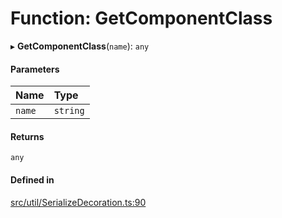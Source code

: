 # Function: GetComponentClass

▸ **GetComponentClass**(`name`): `any`

#### Parameters

| Name | Type |
| :------ | :------ |
| `name` | `string` |

#### Returns

`any`

#### Defined in

[src/util/SerializeDecoration.ts:90](https://github.com/Orillusion/orillusion/blob/main/src/util/SerializeDecoration.ts#L90)
